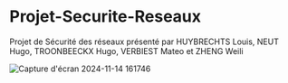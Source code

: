 # Projet-Securite-Reseaux
Projet de Sécurité des réseaux présenté par HUYBRECHTS Louis, NEUT Hugo, TROONBEECKX Hugo, VERBIEST Mateo et ZHENG Weili

![Capture d'écran 2024-11-14 161746](https://github.com/user-attachments/assets/1b86880a-8a5d-4042-b502-79c3a45c4125)
